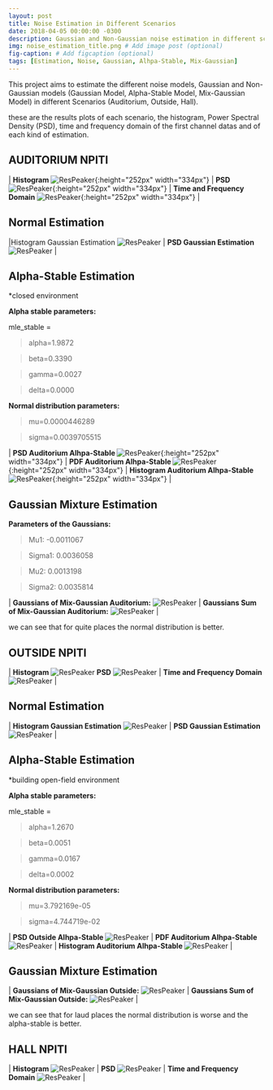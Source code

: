 ```yaml
---
layout: post
title: Noise Estimation in Different Scenarios
date: 2018-04-05 00:00:00 -0300
description: Gaussian and Non-Gaussian noise estimation in different scenarios. # Add post description (optional)
img: noise_estimation_title.png # Add image post (optional)
fig-caption: # Add figcaption (optional)
tags: [Estimation, Noise, Gaussian, Alhpa-Stable, Mix-Gaussian]
---
```


This project aims to estimate the different noise models, Gaussian and Non-Gaussian models (Gaussian Model, Alpha-Stable Model, Mix-Gaussian Model) 
in different Scenarios (Auditorium, Outside, Hall).

these are the results plots of each scenario, the histogram, Power Spectral Density (PSD), time and frequency domain of the first channel datas and of each kind of estimation.


## AUDITORIUM NPITI



| <b>Histogram</b> ![ResPeaker]({{site.baseurl}}/assets/img/estimation/histogram_channels_auditorium_afternoon_NPITI_noise_plot.png){:height="252px" width="334px"} | <b>PSD</b> ![ResPeaker]({{site.baseurl}}/assets/img/estimation/psd_channels_auditorium_afternoon_NPITI_noise_plot.png){:height="252px" width="334px"} | <b>Time and Frequency Domain</b> ![ResPeaker]({{site.baseurl}}/assets/img/estimation/time_FFT_auditorium_afternoon_NPITI_noise_plot.png){:height="252px" width="334px"} |


<h2><b>Normal Estimation</b></h2>


|Histogram Gaussian Estimation ![ResPeaker]({{site.baseurl}}/assets/img/estimation/histogram_gaussian_auditorium_afternoon_NPITI_gaussian_noise_plot.png) | <b>PSD Gaussian Estimation</b> ![ResPeaker]({{site.baseurl}}/assets/img/estimation/psd_gaussian_auditorium_afternoon_NPITI_gaussian_noise_plot.png) | 

<h2><b>Alpha-Stable Estimation</b></h2>

*closed environment

<b>Alpha stable parameters:</b>

mle_stable =

> alpha=1.9872

> beta=0.3390

> gamma=0.0027

> delta=0.0000

<b>Normal distribution parameters:</b>

> mu=0.0000446289

> sigma=0.0039705515

| <b>PSD Auditorium Alhpa-Stable </b> ![ResPeaker]({{site.baseurl}}/assets/img/estimation/psd_auditorium_alpha_stable.png){:height="252px" width="334px"} | <b>PDF Auditorium Alhpa-Stable </b> ![ResPeaker]({{site.baseurl}}/assets/img/estimation/pdf_auditorium_alpha_stable.png){:height="252px" width="334px"} | <b>Histogram Auditorium Alhpa-Stable </b> ![ResPeaker]({{site.baseurl}}/assets/img/estimation/histogram_auditorium_alpha_stable.png){:height="252px" width="334px"} |



<h2><b>Gaussian Mixture Estimation</b></h2>


<b>Parameters of the Gaussians:</b>

> Mu1: -0.0011067

> Sigma1: 0.0036058

> Mu2: 0.0013198

> Sigma2: 0.0035814

| <b>Gaussians of Mix-Gaussian Auditorium:</b> ![ResPeaker]({{site.baseurl}}/assets/img/estimation/mix_gaussian_auditorium_1.png) | <b>Gaussians Sum of Mix-Gaussian Auditorium:</b> ![ResPeaker]({{site.baseurl}}/assets/img/estimation/mix_gaussian_auditorium_2.png) | 

we can see that for quite places the normal distribution is better.

## OUTSIDE NPITI

| <b>Histogram</b> ![ResPeaker]({{site.baseurl}}/assets/img/estimation/histogram_channels_outside_afternoon_NPITI_noise_plot.png) <b>PSD</b> ![ResPeaker]({{site.baseurl}}/assets/img/estimation/psd_channels_outside_afternoon_NPITI_noise_plot.png) | <b>Time and Frequency Domain</b> ![ResPeaker]({{site.baseurl}}/assets/img/estimation/time_FFT_outside_afternoon_NPITI_noise_plot.png) |

<h2><b>Normal Estimation</b></h2>

| <b>Histogram Gaussian Estimation</b> ![ResPeaker]({{site.baseurl}}/assets/img/estimation/histogram_gaussian_outside_afternoon_NPITI_gaussian_noise_plot.png) | <b>PSD Gaussian Estimation</b> ![ResPeaker]({{site.baseurl}}/assets/img/estimation/psd_gaussian_outside_afternoon_NPITI_gaussian_noise_plot.png) |


<h2><b>Alpha-Stable Estimation</b></h2>
*building open-field environment

<b>Alpha stable parameters:</b>

mle_stable =

> alpha=1.2670

> beta=0.0051

> gamma=0.0167

> delta=0.0002

<b>Normal distribution parameters:</b>


> mu=3.792169e-05

> sigma=4.744719e-02

| <b>PSD Outside Alhpa-Stable </b> ![ResPeaker]({{site.baseurl}}/assets/img/estimation/psd_outside_alpha_stable.png) | <b>PDF Auditorium Alhpa-Stable </b> ![ResPeaker]({{site.baseurl}}/assets/img/estimation/pdf_outside_alpha_stable.png) | <b>Histogram Auditorium Alhpa-Stable </b> ![ResPeaker]({{site.baseurl}}/assets/img/estimation/histogram_outside_alpha_stable.png) |


<h2><b>Gaussian Mixture Estimation</b></h2>


| <b>Gaussians of Mix-Gaussian Outside:</b> ![ResPeaker]({{site.baseurl}}/assets/img/estimation/mix_gaussian_outside_1.png) | <b>Gaussians Sum of Mix-Gaussian Outside:</b> ![ResPeaker]({{site.baseurl}}/assets/img/estimation/mix_gaussian_outside_2.png) |

we can see that for laud places the normal distribution is worse and the alpha-stable is better.

## HALL NPITI


| <b>Histogram</b> ![ResPeaker]({{site.baseurl}}/assets/img/estimation/histogram_channels_hall_night_NPITI_noise_plot.png) | <b>PSD</b> ![ResPeaker]({{site.baseurl}}/assets/img/estimation/psd_channels_hall_night_NPITI_noise_plot.png) | <b>Time and Frequency Domain</b> ![ResPeaker]({{site.baseurl}}/assets/img/estimation/time_FFT_hall_night_NPITI_noise_plot.png) |


